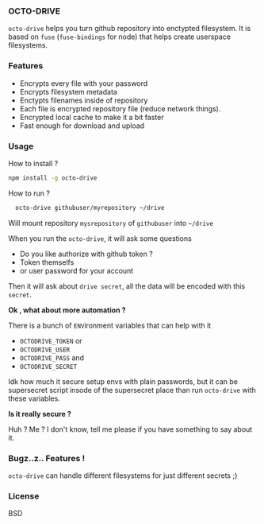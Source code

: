 ### OCTO-DRIVE 

`octo-drive` helps you turn github repository into enctypted filesystem. It is 
based on `fuse` (`fuse-bindings` for node) that helps create userspace filesystems.

### Features
  * Encrypts every file with your password
  * Encrypts filesystem metadata
  * Enctypts filenames inside of repository
  * Each file is encrypted repository file (reduce network things).
  * Encrypted local cache to make it a bit faster
  * Fast enough for download and upload

### Usage

How to install ?

```sh
npm install -g octo-drive
```

How to run ?

```sh
  octo-drive githubuser/myrepository ~/drive
```

Will mount repository `mysrepository` of `githubuser` into `~/drive`

When you run the `octo-drive`, it will ask some questions

  * Do you like authorize with github token ?
  * Token themselfs
  * or user password for your account

Then it will ask about `drive secret`, all the data will be encoded
with this `secret`.

**Ok , what about more automation ?**

There is a bunch of `ENV`ironment variables that can help with it

  * `OCTODRIVE_TOKEN`
or
  * `OCTODRIVE_USER`
  * `OCTODRIVE_PASS`
and
  * `OCTODRIVE_SECRET`

Idk how much it secure setup envs with plain passwords, but it can 
be supersecret script insode of the supersecret place than run `octo-drive`
with these variables.

**Is it really secure ?**

Huh ? Me ? I don't know, tell me please if you have something to say about it.

### Bugz..z.. Features !

`octo-drive` can handle different filesystems for just different secrets ;)

### License

BSD
